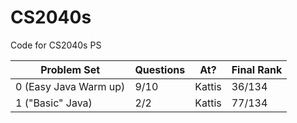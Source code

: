 # CS2040s
Code for CS2040s PS

| Problem Set           | Questions | At?    | Final Rank |
|-----------------------|-----------|--------|------------|
| 0 (Easy Java Warm up) | 9/10      | Kattis | 36/134     |
| 1 ("Basic" Java)      | 2/2       | Kattis | 77/134     |

